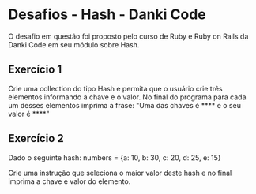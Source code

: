 <h1>Desafios - Hash - Danki Code</h1>
O desafio em questão foi proposto pelo curso de Ruby e Ruby on Rails da Danki Code em seu módulo sobre Hash.

## Exercício  1

Crie uma collection do tipo Hash e permita que o usuário crie três elementos informando a chave e o valor. No final do programa para cada um desses elementos imprima a frase: "Uma das chaves é **** e o seu valor é ****"

## Exercício 2
Dado o seguinte hash: 
numbers = {a: 10, b: 30, c: 20, d: 25, e: 15}

Crie uma instrução que seleciona o maior valor deste hash e no final imprima a chave e valor do elemento.


